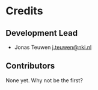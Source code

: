 # Credits
## Development Lead
* Jonas Teuwen <j.teuwen@nki.nl>

## Contributors
None yet. Why not be the first?

